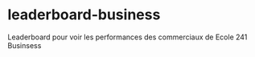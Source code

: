 # leaderboard-business
Leaderboard pour voir les performances des commerciaux de Ecole 241 Businsess
